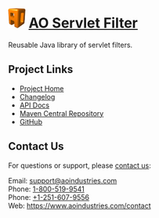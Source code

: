 # [<img src="ao-logo.png" alt="AO Logo" width="35" height="40">](https://www.aoindustries.com/) [AO Servlet Filter](https://www.aoindustries.com/ao-servlet-filter/)
Reusable Java library of servlet filters.

## Project Links
* [Project Home](https://www.aoindustries.com/ao-servlet-filter/)
* [Changelog](https://www.aoindustries.com/ao-servlet-filter/changelog)
* [API Docs](https://www.aoindustries.com/ao-servlet-filter/apidocs/)
* [Maven Central Repository](https://search.maven.org/#search%7Cgav%7C1%7Cg:%22com.aoindustries%22%20AND%20a:%22ao-servlet-filter%22)
* [GitHub](https://github.com/aoindustries/ao-servlet-filter)

## Contact Us
For questions or support, please [contact us](https://www.aoindustries.com/contact):

Email: [support@aoindustries.com](mailto:support@aoindustries.com)  
Phone: [1-800-519-9541](tel:1-800-519-9541)  
Phone: [+1-251-607-9556](tel:+1-251-607-9556)  
Web: https://www.aoindustries.com/contact
